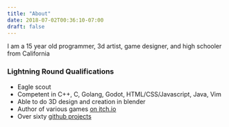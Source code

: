 ```yaml
---
title: "About"
date: 2018-07-02T00:36:10-07:00
draft: false
---
```


I am a 15 year old programmer, 3d artist, game designer, and high schooler from California

### Lightning Round Qualifications

* Eagle scout
* Competent in C++, C, Golang, Godot, HTML/CSS/Javascript, Java, Vim
* Able to do 3D design and creation in blender
* Author of various games [on itch.io](https://creikey.itch.io/)
* Over sixty [github projects](https://github.com/creikey)
